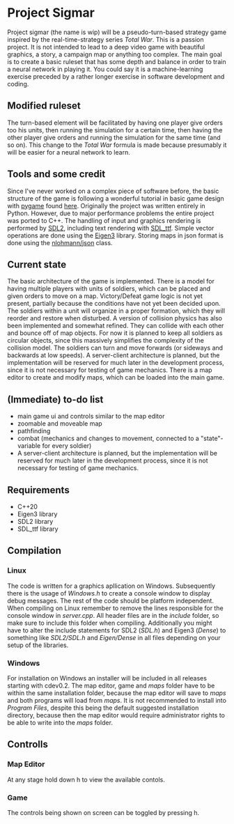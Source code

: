 # Project Sigmar
Project sigmar (the name is wip) will be a pseudo-turn-based strategy game inspired by the real-time-strategy series *Total War*.
This is a passion project. It is not intended to lead to a deep video game with beautiful graphics, a story, a campaign map or anything too complex.
The main goal is to create a basic ruleset that has some depth and balance in order to train a neural network in playing it.
You could say it is a machine-learning exercise preceded by a rather longer exercise in software development and coding.
## Modified ruleset
The turn-based element will be facilitated by having one player give orders too his units, then running the simulation for a certain time, then having the other player give orders and running the simulation for the same time (and so on).
This change to the *Total War* formula is made because presumably it will be easier for a neural network to learn.
## Tools and some credit
Since I've never worked on a complex piece of software before, the basic structure of the game is following a wonderful tutorial in basic game design with [pygame](https://www.pygame.org) found [here](http://ezide.com/games/writing-games.html).
Originally the project was written entirely in Python. However, due to major performance problems the entire project was ported to C++. The handling of input and graphics rendering is performed by [SDL2](https://www.libsdl.org/), including text rendering with [SDL_ttf](https://github.com/libsdl-org/SDL_ttf/releases).
Simple vector operations are done using the [Eigen3](https://eigen.tuxfamily.org/index.php?title=Main_Page) library.
Storing maps in json format is done using the [nlohmann/json](https://github.com/nlohmann/json) class.
## Current state
The basic architecture of the game is implemented. There is a model for having multiple players with units of soldiers, which can be placed and given orders to move on a map.
Victory/Defeat game logic is not yet present, partially because the conditions have not yet been decided upon.
The soldiers within a unit will organize in a proper formation, which they will reorder and restore when disturbed.
A version of collision physics has also been implemented and somewhat refined. They can collide with each other and bounce off of map objects.
For now it is planned to keep all soldiers as circular objects, since this massively simplifies the complexity of the collision model.
The soldiers can turn and move forwards (or sideways and backwards at low speeds).
A server-client architecture is planned, but the implementation will be reserved for much later in the development process, since it is not necessary for testing of game mechanics.
There is a map editor to create and modify maps, which can be loaded into the main game.
## (Immediate) to-do list
* main game ui and controls similar to the map editor
* zoomable and moveable map
* pathfinding
* combat (mechanics and changes to movement, connected to a "state"-variable for every soldier)
* A server-client architecture is planned, but the implementation will be reserved for much later in the development process, since it is not necessary for testing of game mechanics.
## Requirements
* C++20
* Eigen3 library
* SDL2 library
* SDL_ttf library
## Compilation
### Linux
The code is written for a graphics apllication on Windows. Subsequently there is the usage of *Windows.h* to create a console window to display debug messages.
The rest of the code should be platform independent. When compiling on Linux remember to remove the lines responsible for the console window in *server.cpp*.
All header files are in the *include* folder, so make sure to include this folder when compiling.
Additionally you might have to alter the include statements for SDL2 (*SDL.h*) and Eigen3 (*Dense*) to something like *SDL2/SDL.h* and *Eigen/Dense* in all files depending on your setup of the libraries.
### Windows
For installation on Windows an installer will be included in all releases starting with cdev0.2. The map editor, game and *maps* folder have to be within the same installation folder, because the map editor will save to *maps* and both programs will load from *maps*. It is not recommended to install into *Program Files*, despite this being the default suggested installation directory, because then the map editor would require administrator rights to be able to write into the *maps* folder.
## Controlls
### Map Editor
At any stage hold down h to view the available contols.
### Game
The controls being shown on screen can be toggled by pressing h.
